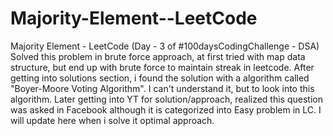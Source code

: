 # Majority-Element--LeetCode
Majority Element - LeetCode (Day - 3 of #100daysCodingChallenge - DSA)
Solved this problem in brute force approach, at first tried with map data structure, but end up with brute force to maintain streak in leetcode. After getting into solutions section, i found the solution with a algorithm called "Boyer-Moore Voting Algorithm". I can't understand it, but to look into this algorithm. Later getting into YT for solution/approach, realized this question was asked in Facebook although it is categorized into Easy problem in LC. I will update here when i solve it optimal approach.

